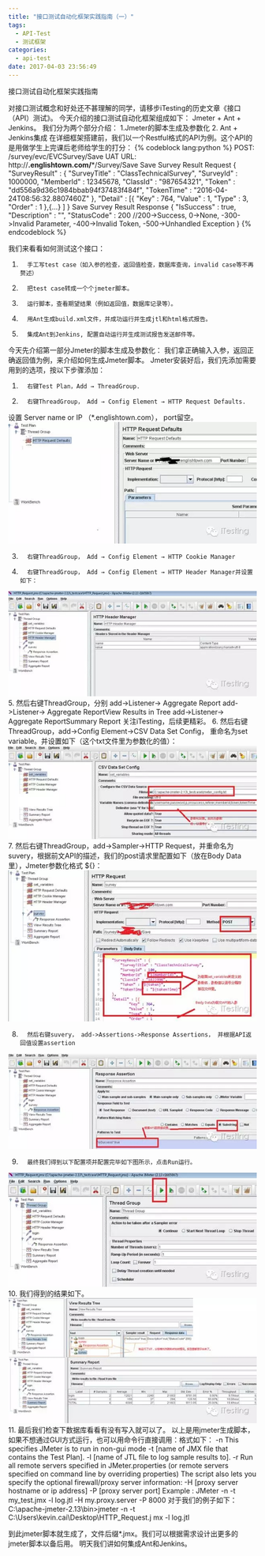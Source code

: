 ```yaml
---
title: "接口测试自动化框架实践指南（一）"
tags:
  - API-Test
  - 测试框架
categories:
  - api-test
date: 2017-04-03 23:56:49
---
```

接口测试自动化框架实践指南
<!--more-->

对接口测试概念和好处还不甚理解的同学，请移步iTesting的历史文章《接口（API）测试》。
今天介绍的接口测试自动化框架组成如下：
Jmeter  + Ant + Jenkins。
我们分为两个部分介绍：
1.Jmeter的脚本生成及参数化
2. Ant + Jenkins集成
在详细框架搭建前，我们以一个Restful格式的API为例。这个API的是用做学生上完课后老师给学生的打分：
{% codeblock lang:python %}
POST: /survey/evc/EVCSurvey/Save
UAT URL: http://**.englishtown.com/***/Survey/Save
Save Survey Result Request 
{
    "SurveyResult" : {
        "SurveyTitle" : "ClassTechnicalSurvey",
        "SurveyId" : 1000000,
        "MemberId" : 12345678,
        "ClassId" : "987654321",
        "Token" : "dd556a9d36c1984bbab94f37483f484f",
        "TokenTime" : "2016-04-24T08:56:32.8807460Z"
    },
    "Detail" : [{
            "Key" : 764, 
            "Value" : 1, 
            "Type" : 3, 
            "Order" : 1
        },{...}
   ]
}
Save   Survey Result Response 
{
    "IsSuccess" : true,
    "Description" : "",
    "StatusCode" : 200 //200->Success, 0->None, -300->Invalid Parameter,
 -400->Invalid Token, -500->Unhandled Exception
}
{% endcodeblock %}

我们来看看如何测试这个接口：
1.       手工写test case（如入参的检查，返回值检查，数据库查询，invalid case等不再赘述）
2.       把test case转成一个个jmeter脚本。
3.       运行脚本，查看期望结果（例如返回值，数据库记录等）。
4.       用Ant生成build.xml文件，并成功运行并生成jtl和html格式报告。
5.       集成Ant到Jenkins, 配置自动运行并生成测试报告发送邮件等。
今天先介绍第一部分Jmeter的脚本生成及参数化：
我们拿正确输入入参，返回正确返回值为例，来介绍如何生成Jmeter脚本。
Jmeter安装好后，我们先添加需要用到的选项，按以下步骤添加：
1.       右键Test Plan，Add → ThreadGroup.
2.       右键ThreadGroup， Add → Config Element → HTTP Request Defaults.
设置 Server name or IP （*.englishtown.com）， port留空。
![](接口测试自动化框架实践指南（一）/1.jpg)

3.       右键ThreadGroup， Add → Config Element → HTTP Cookie Manager
4.       右键ThreadGroup， Add → Config Element → HTTP Header Manager并设置如下：
![](接口测试自动化框架实践指南（一）/2.jpg)
5.       然后右键ThreadGroup，分别
add->Listener-> Aggregate Report
add->Listener-> Aggregate ReportView Results in Tree
add->Listener-> Aggregate ReportSummary Report
关注iTesting，后续更精彩。
6.       然后右键ThreadGroup，add->Config Element->CSV Data Set Config， 重命名为set variable。并设置如下（这个txt文件里为参数化的值）：
![](接口测试自动化框架实践指南（一）/3.jpg)
7.       然后右键ThreadGroup，add->Sampler->HTTP Request，并重命名为suvery，根据前文API的描述，我们的post请求里配置如下（放在Body Data里），Jmeter参数化格式 ${}：
![](接口测试自动化框架实践指南（一）/4.jpg)

8.       然后右键suvery， add->Assertions->Response Assertions， 并根据API返回值设置assertion
![](接口测试自动化框架实践指南（一）/5.jpg)

9.       最终我们得到以下配置项并配置完毕如下图所示，点击Run运行。
![](接口测试自动化框架实践指南（一）/6.jpg)
10.   我们得到的结果如下。
![](接口测试自动化框架实践指南（一）/7.jpg)
11.    最后我们检查下数据库看看有没有写入就可以了。
以上是用jmeter生成脚本，如果不想通过GUI方式运行，也可以用命令行直接调用：格式如下：
-n This specifies JMeter is to run in non-gui mode
-t [name of JMX file that contains the Test Plan].
-l [name of JTL file to log sample results to].
-r Run all remote servers specified in JMeter.properties (or remote servers specified on command line by overriding properties)
The script  also lets you specify the optional firewall/proxy server information:
-H [proxy server hostname or ip address]
-P [proxy server port]
Example : JMeter -n -t my_test.jmx -l log.jtl -H my.proxy.server -P 8000
对于我们的例子如下：
C:\apache-jmeter-2.13\bin>jmeter -n -t C:\Users\kevin.cai\Desktop\HTTP_Request.j
mx -l log.jtl

到此jmeter脚本就生成了，文件后缀*.jmx。我们可以根据需求设计出更多的jmeter脚本以备后用。 明天我们讲如何集成Ant和Jenkins。